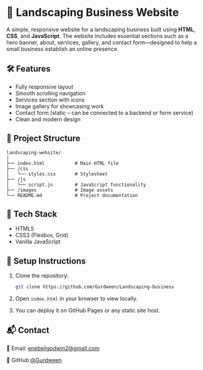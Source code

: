 # 🌿 Landscaping Business Website
A simple, responsive website for a landscaping business built using **HTML**, **CSS**, and **JavaScript**. The website includes essential sections such as a hero banner, about, services, gallery, and contact form—designed to help a small business establish an online presence.

## 🛠 Features
* Fully responsive layout
* Smooth scrolling navigation
* Services section with icons
* Image gallery for showcasing work
* Contact form (static – can be connected to a backend or form service)
* Clean and modern design

## 📁 Project Structure

```
landscaping-website/
│
├── index.html           # Main HTML file
├── /css
│   └── styles.css       # Stylesheet
├── /js
│   └── script.js        # JavaScript functionality
├── /images              # Image assets
└── README.md            # Project documentation
```

## 🧰 Tech Stack
* HTML5
* CSS3 (Flexbox, Grid)
* Vanilla JavaScript

## 🔧 Setup Instructions
1. Clone the repository:

   ```bash
   git clone https://github.com/Gurdween/Landscaping-business
   ```
2. Open `index.html` in your browser to view locally.
3. You can deploy it on GitHub Pages or any static site host.

## 📬 Contact
📧 Email: enebeligodwin2@gmail.com

🐙 GitHub:[@Gurdween](https://github.com/Gurdween)
